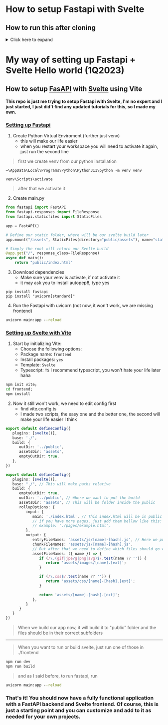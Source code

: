 # How to setup Fastapi with Svelte

## How to run this after cloning

<details>
  <summary>Click here to expand</summary>

1. Normaly clone this repository

```git
git clone https://github.com/OriginalStefikO/ProjectGallery.git .
```

2. create Python virtual enviroment (further just venv)(optional, but will prevent some unexpected errors)
    - when you restart your workspace you will need to activate it again, just run the second line

> first we create venv from our python installation
```cmd
~\AppData\Local\Programs\Python\Python311\python -m venv venv
venv\Scripts\activate
pip install -r requirements.txt #Here are just
```
> after that we activate it and install needed dependencies

3. Get all svelte packages
```cmd
cd ./frontend
npm install
cd ../
```

4. Build svelte and run fastapi with uvicorn
```cmd
cd ./frontend
npm run build; cd ../
uvicorn main:app --reload
```
</details>

# My way of setting up **Fastapi + Svelte** Hello world (1Q2023)

## How to setup **[FasAPI](https://fastapi.tiangolo.com)** with **[Svelte](https://svelte.dev)** using **Vite**

#### This repo is just me trying to setup Fastapi with Svelte, I'm no expert and I just started, I just did't find any updated tutorials for this, so I made my own.

### <ins> Setting up Fastapi </ins>

1. Create Python Virtual Enviroment (further just venv)
    - this will make our life easier
    - when you restart your workspace you will need to activate it again, just run the second line

> first we create venv from our python installation
```
~\AppData\Local\Programs\Python\Python311\python -m venv venv

venv\Scripts\activate
```
> after that we activate it

2. Create main.py
```py
from fastapi import FastAPI
from fastapi.responses import FileResponse
from fastapi.staticfiles import StaticFiles
 
app = FastAPI()

# Define our static folder, where will be our svelte build later
app.mount("/assets", StaticFiles(directory="public/assets"), name="static")

# Simply the root will return our Svelte build
@app.get("/", response_class=FileResponse)
async def main():
    return "public/index.html"
```

3. Download dependencies
    - Make sure your venv is activate, if not activate it
    - it may ask you to install autopep8, type yes

```
pip install fastapi
pip install "uvicorn[standard]"
```

4. Run the Fastapi with uvicorn (not now, it won't work, we are missing frontend)
```cmd
uvicorn main:app --reload
```

### <ins> Setting up Svelte with Vite </ins>

1. Start by initializing Vite:
   - Choose the following options:
   - Package name: `frontend`
   - Install packages: `yes`
   - Template: `Svelte`
   - Typescript: `TS` I recommend typescript, you won't hate your life later haha

```cmd
npm init vite;
cd frontend;
npm install
```

2. Now it still won't work, we need to edit config first
   - find vite.config.ts
   - I made two scripts, the easy one and the better one, the second will make your life easier I think

```ts
export default defineConfig({
   plugins: [svelte()],
   base: './',
   build: { 
      outDir: '../public',
      assetsDir: 'assets',
      emptyOutDir: true,
   },
})
```

```ts
export default defineConfig({
   plugins: [svelte()],
   base: "./", // This will make paths relative
   build: {
      emptyOutDir: true,
      outDir: '../public', // Where we want to put the build
      assetsDir: 'assets', // This will be folder inside the public
      rollupOptions: {
         input: {
            main: './index.html', // This index.html will be in public folder
            // if you have more pages, just add them bellow like this:
            // example: './pages/example.html',
         },
         output: {
            entryFileNames: 'assets/js/[name]-[hash].js', // Here we put all js files into js folder
            chunkFileNames: 'assets/js/[name]-[hash].js',
            // But after that we need to define which files should go where with regex
            assetFileNames: ({ name }) => {
               if (/\.(gif|jpe?g|png|svg)$/.test(name ?? '')) {
                  return 'assets/images/[name].[ext]';
               }

               if (/\.css$/.test(name ?? '')) {
                  return 'assets/css/[name]-[hash].[ext]';
               }

               return 'assets/[name]-[hash].[ext]';
            },
         }
      }     
   }
})
```

> When we build our app now, it will build it to "public" folder and the files should be in their correct subfolders

***

> When you want to run or build svelte, just run one of those in ./frontend
```cmd
npm run dev
npm run build
```

> and as I said before, to run fastapi, run
```cmd
uvicorn main:app --reload
```

### That's it! You should now have a fully functional application with a FastAPI backend and Svelte frontend. Of course, this is just a starting point and you can customize and add to it as needed for your own projects.
